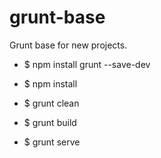 # grunt-base
Grunt base for new projects.

* $ npm install grunt --save-dev
* $ npm install

* $ grunt clean
* $ grunt build
* $ grunt serve